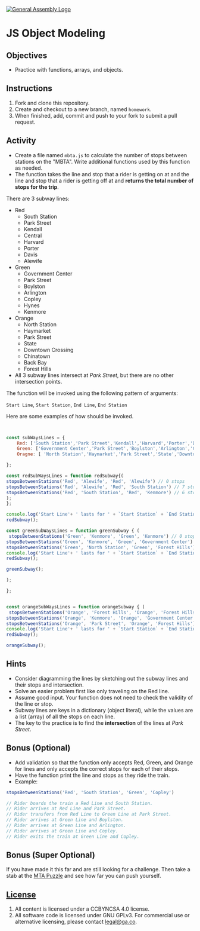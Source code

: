 [![General Assembly Logo](https://camo.githubusercontent.com/1a91b05b8f4d44b5bbfb83abac2b0996d8e26c92/687474703a2f2f692e696d6775722e636f6d2f6b6538555354712e706e67)](https://generalassemb.ly/education/web-development-immersive)

# JS Object Modeling

## Objectives

- Practice with functions, arrays, and objects.

## Instructions

1. Fork and clone this repository.
1. Create and checkout to a new branch, named `homework`.
1. When finished, add, commit and push to your fork to submit a pull request.

## Activity

- Create a file named `mbta.js` to calculate the number of stops between
  stations on the "MBTA". Write additional functions used by this function as
  needed.
- The function takes the line and stop that a rider is getting on at and the
  line and stop that a rider is getting off at and **returns the total number of
  stops for the trip**.

There are 3 subway lines:

- Red
  - South Station
  - Park Street
  - Kendall
  - Central
  - Harvard
  - Porter
  - Davis
  - Alewife
- Green 
  - Government Center
  - Park Street
  - Boylston
  - Arlington
  - Copley
  - Hynes
  - Kenmore
- Orange 
  - North Station
  - Haymarket
  - Park Street
  - State
  - Downtown Crossing
  - Chinatown
  - Back Bay
  - Forest Hills
- All 3 subway lines intersect at *Park Street*, but there are no other intersection points. 

The function will be invoked using the following pattern of arguments:

`Start Line`, `Start Station`, `End Line`, `End Station`

Here are some examples of how should be invoked.

```js


const subWaysLines = {
    Red: ['South Station','Park Street','Kendall','Harvard','Porter','Davis','Alewife'],
    Green: ['Government Center','Park Street','Boylston','Arlington','Copley','Hynes','Kenmore'],
    Oragne: [ 'North Station','Haymarket','Park Street','State','Downtown Crossing', 'Chinatown', 'Back Bay','Forest Hills'],

};

const redSubWaysLines = function redSubway{(
stopsBetweenStations('Red', 'Alewife', 'Red', 'Alewife') // 0 stops
stopsBetweenStations('Red', 'Alewife', 'Red', 'South Station') // 7 stops
stopsBetweenStations('Red', 'South Station', 'Red', 'Kenmore') // 6 stops
);
};

console.log('Start Line'+ ' lasts for ' + `Start Station` + `End Station` +  `End Line`);
redSubway();

const greenSubWaysLines = function greenSubway { (
 stopsBetweenStations('Green', 'Kenmore', 'Green', 'Kenmore') // 0 stops
stopsBetweenStations('Green', 'Kenmore', 'Green', 'Government Center') // 7 stops
stopsBetweenStations('Green', 'North Station', 'Green', 'Forest Hills') // 6 stops
console.log('Start Line'+ ' lasts for ' + `Start Station` + `End Station` +  `End Line`);
redSubway();

greenSubway();

);

};


const orangeSubWaysLines = function orangeSubway { (
 stopsBetweenStations('Orange', 'Forest Hills', 'Orange', 'Forest Hills') // 0 stops
stopsBetweenStations('Orange', 'Kenmore', 'Orange', 'Government Center') // 7 stops
stopsBetweenStations('Orange', 'Park Street', 'Orange', 'Forest Hills') // 6 stops
console.log('Start Line'+ ' lasts for ' + `Start Station` + `End Station` +  `End Line`);
redSubway();

orangeSubway();


```

## Hints

- Consider diagramming the lines by sketching out the subway lines and their
  stops and intersection.
- Solve an easier problem first like only traveling on the Red line.
- Assume good input.  Your function does not need to check the validity of the line or
  stop.
- Subway lines are keys in a dictionary (object literal), while the values are
  a list (array) of all the stops on each line.
- The key to the practice is to find the **intersection** of the lines at
  *Park Street*.


## Bonus (Optional)

- Add validation so that the function only accepts Red, Green, and Orange for lines and only accepts the correct stops for each of their stops.
- Have the function print the line and stops as they ride the train.
- Example:
```js
stopsBetweenStations('Red', 'South Station', 'Green', 'Copley') 

// Rider boards the train a Red Line and South Station.
// Rider arrives at Red Line and Park Street.
// Rider transfers from Red Line to Green Line at Park Street.
// Rider arrives at Green Line and Boylston.
// Rider arrives at Green Line and Arlington.
// Rider arrives at Green Line and Copley.
// Rider exits the train at Green Line and Copley.
```

## Bonus (Super Optional)

If you have made it this far and are still looking for a challenge. Then take a stab at the [MTA Puzzle](https://github.com/sei-entropy/hw-w01d05-js-mta-optional) and see how far you can push yourself.

## [License](LICENSE)

1. All content is licensed under a CC­BY­NC­SA 4.0 license.
1. All software code is licensed under GNU GPLv3. For commercial use or
    alternative licensing, please contact legal@ga.co.
